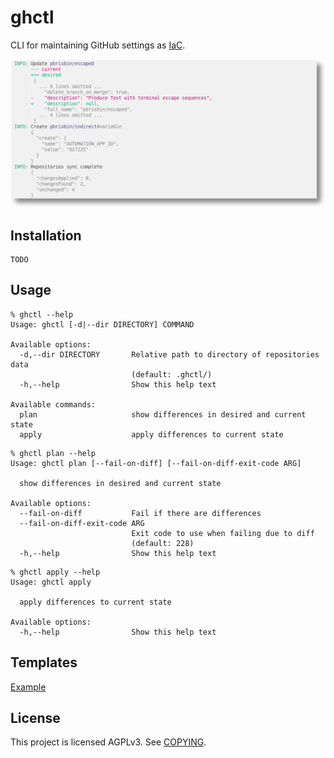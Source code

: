 # ghctl

CLI for maintaining GitHub settings as [IaC][].

[iac]: https://en.wikipedia.org/wiki/Infrastructure_as_code

![](./files/example.png)

## Installation

```console
TODO
```

## Usage

```console
% ghctl --help
Usage: ghctl [-d|--dir DIRECTORY] COMMAND

Available options:
  -d,--dir DIRECTORY       Relative path to directory of repositories data
                           (default: .ghctl/)
  -h,--help                Show this help text

Available commands:
  plan                     show differences in desired and current state
  apply                    apply differences to current state
```

```console
% ghctl plan --help
Usage: ghctl plan [--fail-on-diff] [--fail-on-diff-exit-code ARG]

  show differences in desired and current state

Available options:
  --fail-on-diff           Fail if there are differences
  --fail-on-diff-exit-code ARG
                           Exit code to use when failing due to diff
                           (default: 228)
  -h,--help                Show this help text
```

```console
% ghctl apply --help
Usage: ghctl apply 

  apply differences to current state

Available options:
  -h,--help                Show this help text
```

## Templates

[Example](./.ghctl/repositories.yaml)

## License

This project is licensed AGPLv3. See [COPYING](./COPYING).
